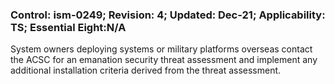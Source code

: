 ### Control: ism-0249; Revision: 4; Updated: Dec-21; Applicability: TS; Essential Eight:N/A
<p>System owners deploying systems or military platforms overseas contact the ACSC for an emanation security threat assessment and implement any additional installation criteria derived from the threat assessment.</p>